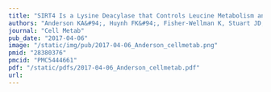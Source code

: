 ```yaml
---
title: "SIRT4 Is a Lysine Deacylase that Controls Leucine Metabolism and Insulin Secretion"
authors: "Anderson KA&#94;, Huynh FK&#94;, Fisher-Wellman K, Stuart JD, Peterson BS, Douros JD, Wagner GR, Thompson JW, Madsen AS, Green MF, **Sivley RM**, Ilkayeva OR, Stevens RD, Backos DS, **Capra JA**, Olsen CA, Campbell JE, Muoio DM, Grimsrud PA, Hirschey MD.&#42;"
journal: "Cell Metab"
pub_date: "2017-04-06"
image: "/static/img/pub/2017-04-06_Anderson_cellmetab.png"
pmid: "28380376"
pmcid: "PMC5444661"
pdf: "/static/pdfs/2017-04-06_Anderson_cellmetab.pdf"
url: 
---
```

